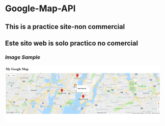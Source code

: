 # Google-Map-API
## This is a practice site-non commercial
## Este sito web is solo practico no comercial

### *Image Sample*
![alt text](nyc.png)
